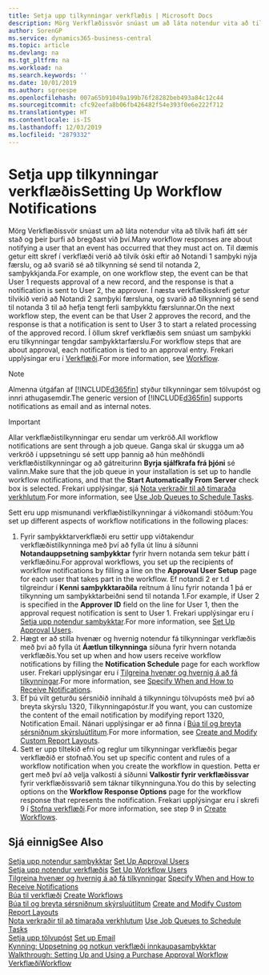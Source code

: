 ```yaml
---
title: Setja upp tilkynningar verkflæðis | Microsoft Docs
description: Mörg Verkflæðissvör snúast um að láta notendur vita að tilvik hafi átt sér stað og þeir þurfi að bregðast við því. Til dæmis getur eitt skref í verkflæði verið að tilvik óski eftir að Notandi 1 samþyki nýja færslu, og að svarið sé að tilkynning sé send til notanda 2, samþykkjanda. Í næsta verkflæðisskrefi getur tilvikið verið að Notandi 2 samþyki færsluna, og svarið að tilkynning sé send til notanda 3 til að hefja tengt ferli samþykktu færslunnar. Í öllum skref verkflæðis sem snúast um samþykki eru tilkynningar tengdar samþykktarfærslu.
author: SorenGP
ms.service: dynamics365-business-central
ms.topic: article
ms.devlang: na
ms.tgt_pltfrm: na
ms.workload: na
ms.search.keywords: ''
ms.date: 10/01/2019
ms.author: sgroespe
ms.openlocfilehash: 007a65b91049a199b76f28282beb493a84c12c44
ms.sourcegitcommit: cfc92eefa8b06fb426482f54e393f0e6e222f712
ms.translationtype: HT
ms.contentlocale: is-IS
ms.lasthandoff: 12/03/2019
ms.locfileid: "2879332"
---
```

# <a name="setting-up-workflow-notifications"></a><span data-ttu-id="c2da8-106">Setja upp tilkynningar verkflæðis</span><span class="sxs-lookup"><span data-stu-id="c2da8-106">Setting Up Workflow Notifications</span></span>
<span data-ttu-id="c2da8-107">Mörg Verkflæðissvör snúast um að láta notendur vita að tilvik hafi átt sér stað og þeir þurfi að bregðast við því.</span><span class="sxs-lookup"><span data-stu-id="c2da8-107">Many workflow responses are about notifying a user that an event has occurred that they must act on.</span></span> <span data-ttu-id="c2da8-108">Til dæmis getur eitt skref í verkflæði verið að tilvik óski eftir að Notandi 1 samþyki nýja færslu, og að svarið sé að tilkynning sé send til notanda 2, samþykkjanda.</span><span class="sxs-lookup"><span data-stu-id="c2da8-108">For example, on one workflow step, the event can be that User 1 requests approval of a new record, and the response is that a notification is sent to User 2, the approver.</span></span> <span data-ttu-id="c2da8-109">Í næsta verkflæðisskrefi getur tilvikið verið að Notandi 2 samþyki færsluna, og svarið að tilkynning sé send til notanda 3 til að hefja tengt ferli samþykktu færslunnar.</span><span class="sxs-lookup"><span data-stu-id="c2da8-109">On the next workflow step, the event can be that User 2 approves the record, and the response is that a notification is sent to User 3 to start a related processing of the approved record.</span></span> <span data-ttu-id="c2da8-110">Í öllum skref verkflæðis sem snúast um samþykki eru tilkynningar tengdar samþykktarfærslu.</span><span class="sxs-lookup"><span data-stu-id="c2da8-110">For workflow steps that are about approval, each notification is tied to an approval entry.</span></span> <span data-ttu-id="c2da8-111">Frekari upplýsingar eru í [Verkflæði](across-workflow.md).</span><span class="sxs-lookup"><span data-stu-id="c2da8-111">For more information, see [Workflow](across-workflow.md).</span></span>  

> [!NOTE]  
>  <span data-ttu-id="c2da8-112">Almenna útgáfan af [!INCLUDE[d365fin](includes/d365fin_md.md)] styður tilkynningar sem tölvupóst og innri athugasemdir.</span><span class="sxs-lookup"><span data-stu-id="c2da8-112">The generic version of [!INCLUDE[d365fin](includes/d365fin_md.md)] supports notifications as email and as internal notes.</span></span>  

> [!IMPORTANT]  
>  <span data-ttu-id="c2da8-113">Allar verkflæðistilkynningar eru sendar um verkröð.</span><span class="sxs-lookup"><span data-stu-id="c2da8-113">All workflow notifications are sent through a job queue.</span></span> <span data-ttu-id="c2da8-114">Ganga skal úr skugga um að verkröð í uppsetningu sé sett upp þannig að hún meðhöndli verkflæðistilkynningar og að gátreiturinn **Byrja sjálfkrafa frá þjóni** sé valinn.</span><span class="sxs-lookup"><span data-stu-id="c2da8-114">Make sure that the job queue in your installation is set up to handle workflow notifications, and that the **Start Automatically From Server** check box is selected.</span></span> <span data-ttu-id="c2da8-115">Frekari upplýsingar, sjá [Nota verkraðir til að tímaraða verkhlutum](admin-job-queues-schedule-tasks.md).</span><span class="sxs-lookup"><span data-stu-id="c2da8-115">For more information, see [Use Job Queues to Schedule Tasks](admin-job-queues-schedule-tasks.md).</span></span>

<span data-ttu-id="c2da8-116">Sett eru upp mismunandi verkflæðistilkynningar á viðkomandi stöðum:</span><span class="sxs-lookup"><span data-stu-id="c2da8-116">You set up different aspects of workflow notifications in the following places:</span></span>  

1.  <span data-ttu-id="c2da8-117">Fyrir samþykktarverkflæði eru settir upp viðtakendur verkflæðistilkynninga með því að fylla út línu á síðunni **Notandauppsetning samþykktar** fyrir hvern notanda sem tekur þátt í verkflæðinu.</span><span class="sxs-lookup"><span data-stu-id="c2da8-117">For approval workflows, you set up the recipients of workflow notifications by filling a line on the **Approval User Setup** page for each user that takes part in the workflow.</span></span> <span data-ttu-id="c2da8-118">Ef notandi 2 er t.d tilgreindur í **Kenni samþykktaraðila** reitnum á línu fyrir notanda 1 þá er tilkynning um samþykktarbeiðni send til notanda 1.</span><span class="sxs-lookup"><span data-stu-id="c2da8-118">For example, if User 2 is specified in the **Approver ID** field on the line for User 1, then the approval request notification is sent to User 1.</span></span> <span data-ttu-id="c2da8-119">Frekari upplýsingar eru í [Setja upp notendur samþykktar](across-how-to-set-up-approval-users.md).</span><span class="sxs-lookup"><span data-stu-id="c2da8-119">For more information, see [Set Up Approval Users](across-how-to-set-up-approval-users.md).</span></span>  
2.  <span data-ttu-id="c2da8-120">Hægt er að stilla hvenær og hvernig notendur fá tilkynningar verkflæðis með því að fylla út **Áætlun tilkynninga** síðuna fyrir hvern notanda verkflæðis.</span><span class="sxs-lookup"><span data-stu-id="c2da8-120">You set up when and how users receive workflow notifications by filling the **Notification Schedule** page for each workflow user.</span></span> <span data-ttu-id="c2da8-121">Frekari upplýsingar eru í [Tilgreina hvenær og hvernig á að fá tilkynningar](across-how-to-specify-when-and-how-to-receive-notifications.md).</span><span class="sxs-lookup"><span data-stu-id="c2da8-121">For more information, see [Specify When and How to Receive Notifications](across-how-to-specify-when-and-how-to-receive-notifications.md).</span></span>  
3.  <span data-ttu-id="c2da8-122">Ef þú vilt geturðu sérsniðið innihald á tilkynningu tölvupósts með því að breyta skýrslu 1320, Tilkynningapóstur.</span><span class="sxs-lookup"><span data-stu-id="c2da8-122">If you want, you can customize the content of the email notification by modifying report 1320, Notification Email.</span></span> <span data-ttu-id="c2da8-123">Nánari upplýsingar er að finna í [Búa til og breyta sérsniðnum skýrsluútlitum](ui-how-create-custom-report-layout.md).</span><span class="sxs-lookup"><span data-stu-id="c2da8-123">For more information, see [Create and Modify Custom Report Layouts](ui-how-create-custom-report-layout.md).</span></span>  
4.  <span data-ttu-id="c2da8-124">Sett er upp tiltekið efni og reglur um tilkynningar verkflæðis þegar verkflæðið er stofnað.</span><span class="sxs-lookup"><span data-stu-id="c2da8-124">You set up specific content and rules of a workflow notification when you create the workflow in question.</span></span> <span data-ttu-id="c2da8-125">Þetta er gert með því að velja valkosti á síðunni **Valkostir fyrir verkflæðissvar** fyrir verkflæðissvarið sem táknar tilkynninguna.</span><span class="sxs-lookup"><span data-stu-id="c2da8-125">You do this by selecting options on the **Workflow Response Options** page for the workflow response that represents the notification.</span></span> <span data-ttu-id="c2da8-126">Frekari upplýsingar eru í skrefi 9 í [Stofna verkflæði](across-how-to-create-workflows.md).</span><span class="sxs-lookup"><span data-stu-id="c2da8-126">For more information, see step 9 in [Create Workflows](across-how-to-create-workflows.md).</span></span>  

## <a name="see-also"></a><span data-ttu-id="c2da8-127">Sjá einnig</span><span class="sxs-lookup"><span data-stu-id="c2da8-127">See Also</span></span>  
 <span data-ttu-id="c2da8-128">[Setja upp notendur samþykktar](across-how-to-set-up-approval-users.md) </span><span class="sxs-lookup"><span data-stu-id="c2da8-128">[Set Up Approval Users](across-how-to-set-up-approval-users.md) </span></span>  
 <span data-ttu-id="c2da8-129">[Setja upp notendur verkflæðis](across-how-to-set-up-workflow-users.md) </span><span class="sxs-lookup"><span data-stu-id="c2da8-129">[Set Up Workflow Users](across-how-to-set-up-workflow-users.md) </span></span>  
 <span data-ttu-id="c2da8-130">[Tilgreina hvenær og hvernig á að fá tilkynningar](across-how-to-specify-when-and-how-to-receive-notifications.md) </span><span class="sxs-lookup"><span data-stu-id="c2da8-130">[Specify When and How to Receive Notifications](across-how-to-specify-when-and-how-to-receive-notifications.md) </span></span>  
 <span data-ttu-id="c2da8-131">[Búa til verkflæði](across-how-to-create-workflows.md) </span><span class="sxs-lookup"><span data-stu-id="c2da8-131">[Create Workflows](across-how-to-create-workflows.md) </span></span>  
 <span data-ttu-id="c2da8-132">[Búa til og breyta sérsniðnum skýrsluútlitum](ui-how-create-custom-report-layout.md) </span><span class="sxs-lookup"><span data-stu-id="c2da8-132">[Create and Modify Custom Report Layouts](ui-how-create-custom-report-layout.md) </span></span>  
 <span data-ttu-id="c2da8-133">[Nota verkraðir til að tímaraða verkhlutum](admin-job-queues-schedule-tasks.md) </span><span class="sxs-lookup"><span data-stu-id="c2da8-133">[Use Job Queues to Schedule Tasks](admin-job-queues-schedule-tasks.md) </span></span>  
 <span data-ttu-id="c2da8-134">[Setja upp tölvupóst](admin-how-setup-email.md) </span><span class="sxs-lookup"><span data-stu-id="c2da8-134">[Set up Email](admin-how-setup-email.md) </span></span>  
 <span data-ttu-id="c2da8-135">[Kynning: Uppsetning og notkun verkflæði innkaupasamþykktar](walkthrough-setting-up-and-using-a-purchase-approval-workflow.md) </span><span class="sxs-lookup"><span data-stu-id="c2da8-135">[Walkthrough: Setting Up and Using a Purchase Approval Workflow](walkthrough-setting-up-and-using-a-purchase-approval-workflow.md) </span></span>  
 [<span data-ttu-id="c2da8-136">Verkflæði</span><span class="sxs-lookup"><span data-stu-id="c2da8-136">Workflow</span></span>](across-workflow.md)   
